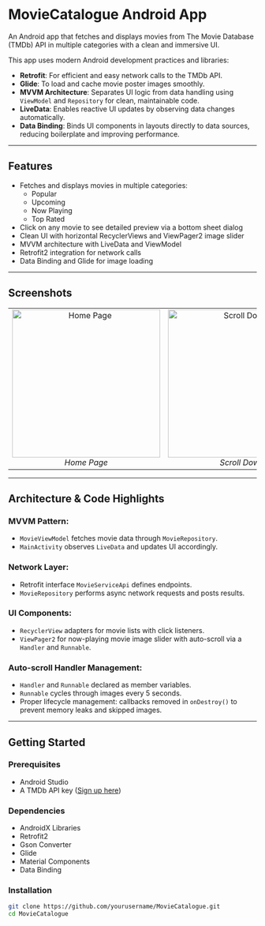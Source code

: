# MovieCatalogue Android App

An Android app that fetches and displays movies from The Movie Database (TMDb) API in multiple categories with a clean and immersive UI.

This app uses modern Android development practices and libraries:

- **Retrofit**: For efficient and easy network calls to the TMDb API.  
- **Glide**: To load and cache movie poster images smoothly.  
- **MVVM Architecture**: Separates UI logic from data handling using `ViewModel` and `Repository` for clean, maintainable code.  
- **LiveData**: Enables reactive UI updates by observing data changes automatically.  
- **Data Binding**: Binds UI components in layouts directly to data sources, reducing boilerplate and improving performance.

---

## Features

- Fetches and displays movies in multiple categories:  
  - Popular  
  - Upcoming  
  - Now Playing  
  - Top Rated  
- Click on any movie to see detailed preview via a bottom sheet dialog  
- Clean UI with horizontal RecyclerViews and ViewPager2 image slider  
- MVVM architecture with LiveData and ViewModel  
- Retrofit2 integration for network calls  
- Data Binding and Glide for image loading  

---

## Screenshots

<table>
  <tr>
    <td align="center">
      <img src="https://github.com/user-attachments/assets/7b8f4d35-8416-4459-816c-fd4ad94e9b6a" alt="Home Page" width="300"/><br>
      <em>Home Page</em>
    </td>
    <td align="center">
      <img src="https://github.com/user-attachments/assets/39e70de0-b42a-4df9-8435-5e2aac92a88a" alt="Scroll Down" width="300"/><br>
      <em>Scroll Down</em>
    </td>
    <td align="center">
      <img src="https://github.com/user-attachments/assets/416fab0e-77af-4dfe-ac02-dddf56b7519d" alt="Movie Preview" width="300"/><br>
      <em>Movie Preview</em>
    </td>
  </tr>
</table>

---

## Architecture & Code Highlights

### MVVM Pattern:
- `MovieViewModel` fetches movie data through `MovieRepository`.  
- `MainActivity` observes `LiveData` and updates UI accordingly.  

### Network Layer:
- Retrofit interface `MovieServiceApi` defines endpoints.  
- `MovieRepository` performs async network requests and posts results.  

### UI Components:
- `RecyclerView` adapters for movie lists with click listeners.  
- `ViewPager2` for now-playing movie image slider with auto-scroll via a `Handler` and `Runnable`.  

### Auto-scroll Handler Management:
- `Handler` and `Runnable` declared as member variables.  
- `Runnable` cycles through images every 5 seconds.  
- Proper lifecycle management: callbacks removed in `onDestroy()` to prevent memory leaks and skipped images.  

---

## Getting Started

### Prerequisites

- Android Studio  
- A TMDb API key ([Sign up here](https://www.themoviedb.org/))  

### Dependencies

- AndroidX Libraries  
- Retrofit2  
- Gson Converter  
- Glide  
- Material Components  
- Data Binding  

### Installation

```bash
git clone https://github.com/yourusername/MovieCatalogue.git
cd MovieCatalogue
